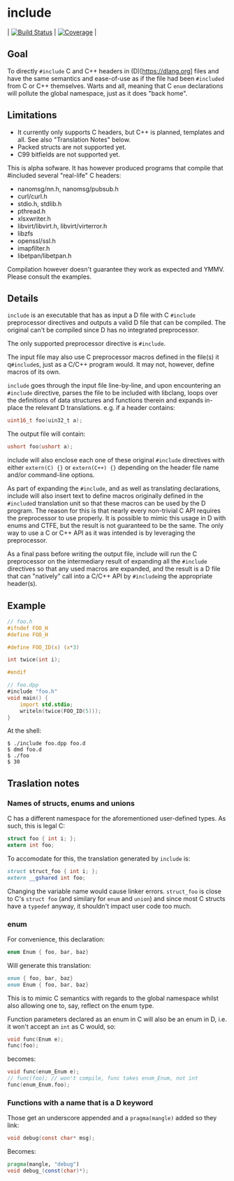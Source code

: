include
========

| [![Build Status](https://travis-ci.org/atilaneves/include.png?branch=master)](https://travis-ci.org/atilaneves/include) | [![Coverage](https://codecov.io/gh/atilaneves/include/branch/master/graph/badge.svg)](https://codecov.io/gh/atilaneves/include) |


Goal
----

To directly `#include` C and C++ headers in (D)[https://dlang.org] files and have the same semantics and ease-of-use
as if the file had been `#included` from C or C++ themselves. Warts and all, meaning that C `enum` declarations
will pollute the global namespace, just as it does "back home".

Limitations
-----------

* It currently only supports C headers, but C++ is planned, templates and all. See also "Translation Notes" below.
* Packed structs are not supported yet.
* C99 bitfields are not supported yet.

This is alpha sofware. It has however produced programs that compile that #included several "real-life" C headers:

* nanomsg/nn.h, nanomsg/pubsub.h
* curl/curl.h
* stdio.h, stdlib.h
* pthread.h
* xlsxwriter.h
* libvirt/libvirt.h, libvirt/virterror.h
* libzfs
* openssl/ssl.h
* imapfilter.h
* libetpan/libetpan.h

Compilation however doesn't guarantee they work as expected and YMMV. Please consult the examples.


Details
-------


`include` is an executable that has as input a D file with C `#include` preprocessor directives and outputs
a valid D file that can be compiled. The original can't be compiled since D has no integrated preprocessor.

The only supported preprocessor directive is `#include`.

The input file may also use C preprocessor macros defined in the file(s) it q`#include`s, just as a C/C++
program would. It may not, however, define macros of its own.

`include` goes through the input file line-by-line, and upon encountering an `#include` directive, parses
the file to be included with libclang, loops over the definitions of data structures and functions
therein and expands in-place the relevant D translations. e.g. if a header contains:

```c
uint16_t foo(uin32_t a);
```

The output file will contain:

```d
ushort foo(ushort a);
```

include will also enclose each one of these original `#include` directives with either
`extern(C) {}` or `extern(C++) {}` depending on the header file name and/or command-line options.

As part of expanding the `#include`, and as well as translating declarations, include will also
insert text to define macros originally defined in the `#include`d translation unit so that these
macros can be used by the D program. The reason for this is that nearly every non-trivial
C API requires the preprocessor to use properly. It is possible to mimic this usage in D
with enums and CTFE, but the result is not guaranteed to be the same. The only way to use a
C or C++ API as it was intended is by leveraging the preprocessor.

As a final pass before writing the output file, include will run the C preprocessor on the
intermediary result of expanding all the `#include` directives so that any used macros are
expanded, and the result is a D file that can "natively" call into a C/C++ API by
`#include`ing the appropriate header(s).

Example
-------

```c
// foo.h
#ifndef FOO_H
#define FOO_H

#define FOO_ID(x) (x*3)

int twice(int i);

#endif
```

```d
// foo.dpp
#include "foo.h"
void main() {
    import std.stdio;
    writeln(twice(FOO_ID(5)));
}
```

At the shell:

```
$ ./include foo.dpp foo.d
$ dmd foo.d
$ ./foo
$ 30
```

Traslation notes
----------------

### Names of structs, enums and unions

C has a different namespace for the aforementioned user-defined types. As such, this is legal C:

```c
struct foo { int i; };
extern int foo;
```

To accomodate for this, the translation generated by `include` is:

```d
struct struct_foo { int i; };
extern __gshared int foo;
```

Changing the variable name would cause linker errors. `struct_foo` is
close to C's `struct foo` (and similary for `enum` and `union`) and
since most C structs have a `typedef` anyway, it shouldn't impact user
code too much.


### enum

For convenience, this declaration:

```c
enum Enum { foo, bar, baz}
```

Will generate this translation:

```d
enum { foo, bar, baz}
enum Enum { foo, bar, baz}
```

This is to mimic C semantics with regards to the global namespace whilst also allowing
one to, say, reflect on the enum type.

Function parameters declared as an enum in C will also be an enum in D, i.e. it won't accept
an `int` as C would, so:

```c
void func(Enum e);
func(foo);
```
becomes:

```d
void func(enum_Enum e);
// func(foo); // won't compile, func takes enum_Enum, not int
func(enum_Enum.foo);
```

### Functions with a name that is a D keyword

Those get an underscore appended and a `pragma(mangle)` added so they link:

```c
void debug(const char* msg);
```

Becomes:


```d
pragma(mangle, "debug")
void debug_(const(char)*);
```
